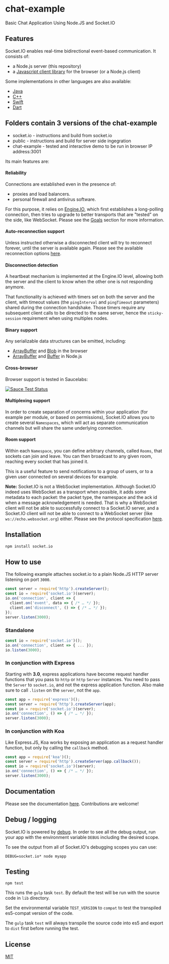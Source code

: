 # chat-example
Basic Chat Application Using Node.JS and Socket.IO

## Features

Socket.IO enables real-time bidirectional event-based communication. It consists of:

- a Node.js server (this repository)
- a [Javascript client library](https://github.com/socketio/socket.io-client) for the browser (or a Node.js client)

Some implementations in other languages are also available:

- [Java](https://github.com/socketio/socket.io-client-java)
- [C++](https://github.com/socketio/socket.io-client-cpp)
- [Swift](https://github.com/socketio/socket.io-client-swift)
- [Dart](https://github.com/rikulo/socket.io-client-dart)

## Folders contain 3 versions of the chat-example
- socket.io - instructions and build from socket.io
- public - instructions and build for server side ingegration
- chat-example - tested and interactive demo to be run in browser IP address:3001

Its main features are:

#### Reliability

Connections are established even in the presence of:
  - proxies and load balancers.
  - personal firewall and antivirus software.

For this purpose, it relies on [Engine.IO](https://github.com/socketio/engine.io), which first establishes a long-polling connection, then tries to upgrade to better transports that are "tested" on the side, like WebSocket. Please see the [Goals](https://github.com/socketio/engine.io#goals) section for more information.

#### Auto-reconnection support

Unless instructed otherwise a disconnected client will try to reconnect forever, until the server is available again. Please see the available reconnection options [here](https://github.com/socketio/socket.io-client/blob/master/docs/API.md#new-managerurl-options).

#### Disconnection detection

A heartbeat mechanism is implemented at the Engine.IO level, allowing both the server and the client to know when the other one is not responding anymore.

That functionality is achieved with timers set on both the server and the client, with timeout values (the `pingInterval` and `pingTimeout` parameters) shared during the connection handshake. Those timers require any subsequent client calls to be directed to the same server, hence the `sticky-session` requirement when using multiples nodes.

#### Binary support

Any serializable data structures can be emitted, including:

- [ArrayBuffer](https://developer.mozilla.org/en-US/docs/Web/JavaScript/Reference/Global_Objects/ArrayBuffer) and [Blob](https://developer.mozilla.org/en-US/docs/Web/API/Blob) in the browser
- [ArrayBuffer](https://developer.mozilla.org/en-US/docs/Web/JavaScript/Reference/Global_Objects/ArrayBuffer) and [Buffer](https://nodejs.org/api/buffer.html) in Node.js

#### Cross-browser

Browser support is tested in Saucelabs:

[![Sauce Test Status](https://saucelabs.com/browser-matrix/socket.svg)](https://saucelabs.com/u/socket)

#### Multiplexing support

In order to create separation of concerns within your application (for example per module, or based on permissions), Socket.IO allows you to create several `Namespaces`, which will act as separate communication channels but will share the same underlying connection.

#### Room support

Within each `Namespace`, you can define arbitrary channels, called `Rooms`, that sockets can join and leave. You can then broadcast to any given room, reaching every socket that has joined it.

This is a useful feature to send notifications to a group of users, or to a given user connected on several devices for example.


**Note:** Socket.IO is not a WebSocket implementation. Although Socket.IO indeed uses WebSocket as a transport when possible, it adds some metadata to each packet: the packet type, the namespace and the ack id when a message acknowledgement is needed. That is why a WebSocket client will not be able to successfully connect to a Socket.IO server, and a Socket.IO client will not be able to connect to a WebSocket server (like `ws://echo.websocket.org`) either. Please see the protocol specification [here](https://github.com/socketio/socket.io-protocol).

## Installation

```bash
npm install socket.io
```

## How to use

The following example attaches socket.io to a plain Node.JS
HTTP server listening on port `3000`.

```js
const server = require('http').createServer();
const io = require('socket.io')(server);
io.on('connection', client => {
  client.on('event', data => { /* … */ });
  client.on('disconnect', () => { /* … */ });
});
server.listen(3000);
```

### Standalone

```js
const io = require('socket.io')();
io.on('connection', client => { ... });
io.listen(3000);
```

### In conjunction with Express

Starting with **3.0**, express applications have become request handler
functions that you pass to `http` or `http` `Server` instances. You need
to pass the `Server` to `socket.io`, and not the express application
function. Also make sure to call `.listen` on the `server`, not the `app`.

```js
const app = require('express')();
const server = require('http').createServer(app);
const io = require('socket.io')(server);
io.on('connection', () => { /* … */ });
server.listen(3000);
```

### In conjunction with Koa

Like Express.JS, Koa works by exposing an application as a request
handler function, but only by calling the `callback` method.

```js
const app = require('koa')();
const server = require('http').createServer(app.callback());
const io = require('socket.io')(server);
io.on('connection', () => { /* … */ });
server.listen(3000);
```

## Documentation

Please see the documentation [here](/docs/README.md). Contributions are welcome!

## Debug / logging

Socket.IO is powered by [debug](https://github.com/visionmedia/debug).
In order to see all the debug output, run your app with the environment variable
`DEBUG` including the desired scope.

To see the output from all of Socket.IO's debugging scopes you can use:

```
DEBUG=socket.io* node myapp
```

## Testing

```
npm test
```
This runs the `gulp` task `test`. By default the test will be run with the source code in `lib` directory.

Set the environmental variable `TEST_VERSION` to `compat` to test the transpiled es5-compat version of the code.

The `gulp` task `test` will always transpile the source code into es5 and export to `dist` first before running the test.

## License

[MIT](LICENSE)
